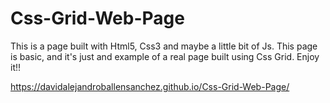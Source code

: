 # Css-Grid-Web-Page
This is a page built with Html5, Css3 and maybe a little bit of Js. This page is basic, and it's just and example of a real page built using Css Grid. Enjoy it!!

https://davidalejandroballensanchez.github.io/Css-Grid-Web-Page/
